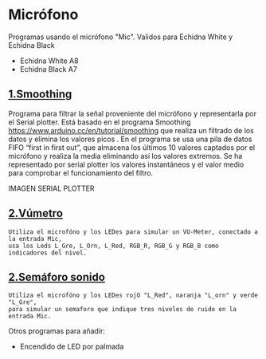 # Micrófono
Programas usando el micrófono "Mic". Validos para Echidna White y Echidna Black
- Echidna White A8
- Echidna Black A7

## [1.Smoothing](https://github.com/EchidnaShield/Recursos/blob/master/Didactica/Actividades_IDE_Arduino/Microfono/SmoothingMicrophone/SmoothingMicrophone.ino)
Programa para filtrar la señal proveniente del micrófono y representarla por el Serial plotter. Está basado en el programa Smoothing https://www.arduino.cc/en/tutorial/smoothing que realiza un filtrado de los datos y elimina los valores picos . En el programa se usa una pila de datos FIFO “first in first out”, que almacena los últimos 10 valores captados por el micrófono y realiza la media eliminando así los valores extremos. Se ha representado por serial plotter los valores instantáneos y el valor medio para comprobar el funcionamiento del filtro.

IMAGEN SERIAL PLOTTER

## [2.V&uacute;metro](https://github.com/EchidnaShield/Recursos/tree/master/Didactica/Actividades_IDE_Arduino/Microfono/Vumetro_W)
    Utiliza el microfóno y los LEDes para simular un VU-Meter, conectado a la entrada Mic, 
    usa los Leds L_Gre, L_Orn, L_Red, RGB_R, RGB_G y RGB_B como indicadores del nivel.

## [2.Sem&aacute;foro sonido](https://github.com/EchidnaShield/Recursos/tree/master/Didactica/Actividades_IDE_Arduino/Microfono/Vu_semaf_W)
    Utiliza el microfóno y los LEDes rojO "L_Red", naranja "L_orn" y verde "L_Gre", 
    para simular un semaforo que indique tres niveles de ruido en la entrada Mic.





Otros programas para añadir:

- Encendido de LED por palmada
